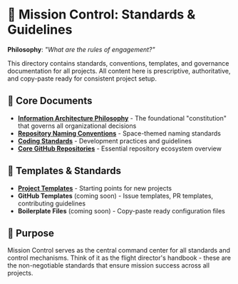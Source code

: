 # 📏 Mission Control: Standards & Guidelines

**Philosophy**: *"What are the rules of engagement?"*

This directory contains standards, conventions, templates, and governance documentation for all projects. All content here is prescriptive, authoritative, and copy-paste ready for consistent project setup.

## 📐 Core Documents

- **[Information Architecture Philosophy](./information-architecture.md)** - The foundational "constitution" that governs all organizational decisions
- **[Repository Naming Conventions](./repo-naming-conventions.md)** - Space-themed naming standards
- **[Coding Standards](./coding-standards.md)** - Development practices and guidelines
- **[Core GitHub Repositories](./core-github-repos.md)** - Essential repository ecosystem overview

## 📁 Templates & Standards

- **[Project Templates](./project-templates/)** - Starting points for new projects
- **GitHub Templates** (coming soon) - Issue templates, PR templates, contributing guidelines
- **Boilerplate Files** (coming soon) - Copy-paste ready configuration files

## 🎯 Purpose

Mission Control serves as the central command center for all standards and control mechanisms. Think of it as the flight director's handbook - these are the non-negotiable standards that ensure mission success across all projects.
